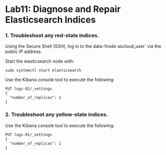 # Lab11: Diagnose and Repair Elasticsearch Indices

### 1. Troubleshoot any red-state indices.

Using the Secure Shell (SSH), log in to the data-1node ascloud_user` via the public IP address.

Start the elasticsearch node with:
```
sudo systemctl start elasticsearch
```
Use the Kibana console tool to execute the following:
```
PUT logs-02/_settings
{
  "number_of_replicas": 1
}
```
### 2. Troubleshoot any yellow-state indices.

Use the Kibana console tool to execute the following:
```
PUT logs-01/_settings
{
  "number_of_replicas": 1
}
```